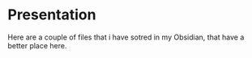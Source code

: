 # Presentation

Here are a couple of files that i have sotred in my Obsidian, that have a better place here.
